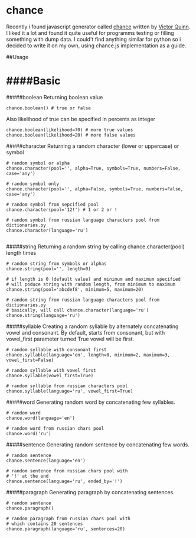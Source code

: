chance
======


Recently i found javascript generator  called [chance](http://chancejs.com/) written by  [Victor Quinn](http://victorquinn.com/). I liked it a lot and found it quite useful for programms testing or filling something with dump data. I could't find anything similar for python so i decided to write it on my own, using chance.js implementation as a guide. 

##Usage

####Basic
=
#####boolean
Returning boolean value
```
chance.boolean() # true or false
```
Also likelihood of true can be specified in percents as integer
```
chance.boolean(likelihood=70) # more true values
chance.boolean(likelihood=20) # more false values
```

#####character
Returning a random character (lower or uppercase) or symbol
```
# random symbol or alpha
chance.character(pool='', alpha=True, symbols=True, numbers=False, case='any') 

# random symbol only
chance.character(pool='', alpha=False, symbols=True, numbers=False, case='any')

# random symbol from sepcified pool
chance.character(pool='12!') # 1 or 2 or !

# random symbol from russian language characters pool from dictionaries.py
chance.character(language='ru') 


```

#####string
Returning a random string by calling chance.character(pool) length times
```
# random string from symbols or alphas
chance.string(pool='', length=0)

# if length is 0 (default value) and minimum and maximum specified
# will poduce string with random length, from minimum to maximum
chance.string(pool='abcdef8', minimum=5, maximum=20)

# random string from russian language characters pool from dictionaries.py
# basically, will call chance.character(language='ru')
chance.string(language='ru')
```


#####syllable
Creating a random syllable by alternately concatenating vowel and consonant.
By default, starts from consonant, but with vowel_first parameter turned True
vowel will be first. 
```
# random syllable with consonant first
chance.syllable(language='en', length=0, minimum=2, maximum=3, vowel_first=False)

# random syllable with vowel first
chance.syllable(vowel_first=True)

# random syllable from russian characters pool
chance.syllable(language='ru', vowel_first=True)
```



#####word
Generating random word by concatenating few syllables.

```
# random word
chance.word(language='en')

# random word from russian chars pool
chance.word('ru')

```

#####sentence
Generating random sentence by concatenating few words.

```
# random sentence
chance.sentence(language='en')

# random sentence from russian chars pool with
# '!' at the end
chance.sentence(language='ru', ended_by='!')

```


#####paragraph
Generating paragraph by concatenating sentences.

```
# random sentence
chance.paragraph()

# random paragraph from russian chars pool with
# which contains 20 sentences
chance.paragraph(language='ru', sentences=20)

```
